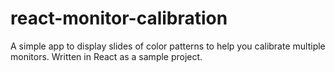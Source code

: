 # react-monitor-calibration
A simple app to display slides of color patterns to help you calibrate multiple monitors.  Written in React as a sample project.
